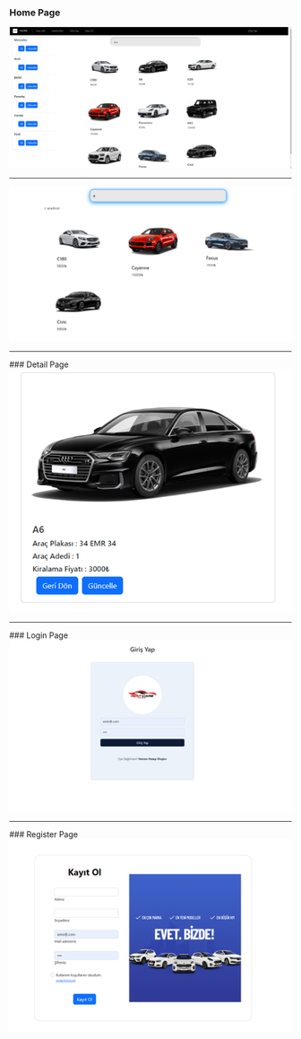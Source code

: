 ### Home Page<br/>
<img src="https://github.com/emircanomak/rentaCar/blob/master/assets/main.png"><br/> 
<hr>
<img src="https://github.com/emircanomak/rentaCar/blob/master/assets/main3.png">
</hr>
<hr>
### Detail Page<br/>
<img src="https://github.com/emircanomak/rentaCar/blob/master/assets/cardetail.png">
</hr>
<hr>
### Login Page<br/>
<img src="https://github.com/emircanomak/rentaCar/blob/master/assets/login.png">
</hr>
<hr>
### Register Page<br/>
<img src="https://github.com/emircanomak/rentaCar/blob/master/assets/register.png">
</hr>
